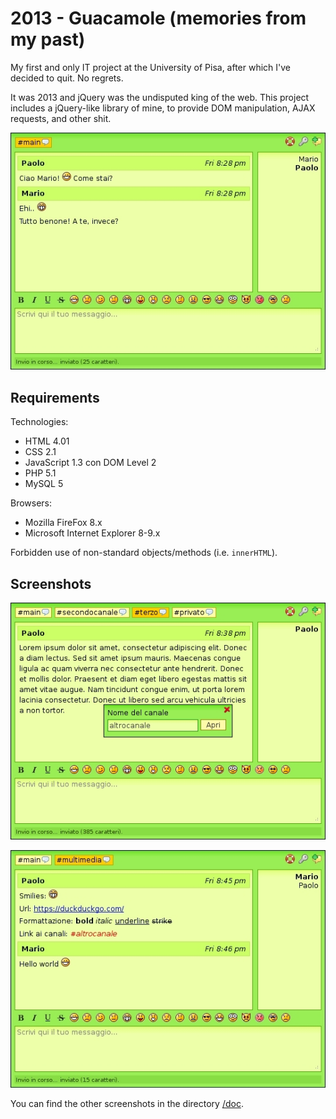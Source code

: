 # 2013 - Guacamole (memories from my past)

My first and only IT project at the University of Pisa, after which I've decided to quit. No regrets.

It was 2013 and jQuery was the undisputed king of the web. This project includes a jQuery-like library of mine,
to provide DOM manipulation, AJAX requests, and other shit.

![screenshot](doc/example.jpg)

## Requirements

Technologies:

* HTML 4.01
* CSS 2.1
* JavaScript 1.3 con DOM Level 2
* PHP 5.1
* MySQL 5

Browsers:

* Mozilla FireFox 8.x
* Microsoft Internet Explorer 8-9.x

Forbidden use of non-standard objects/methods (i.e. `innerHTML`).

## Screenshots

![screenshot](doc/openchannel.jpg)

![screenshot](doc/multimedia.jpg)

You can find the other screenshots in the directory [/doc](doc/).
